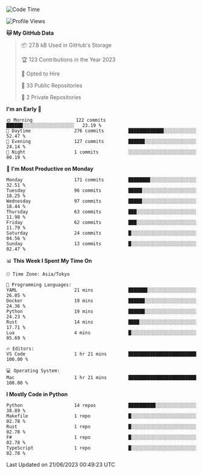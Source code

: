 <!--START_SECTION:waka-->
![Code Time](http://img.shields.io/badge/Code%20Time-685%20hrs%2051%20mins-blue)

![Profile Views](http://img.shields.io/badge/Profile%20Views-1-blue)

**🐱 My GitHub Data** 

> 📦 27.8 kB Used in GitHub's Storage 
 > 
> 🏆 123 Contributions in the Year 2023
 > 
> 💼 Opted to Hire
 > 
> 📜 33 Public Repositories 
 > 
> 🔑 2 Private Repositories 
 > 
**I'm an Early 🐤** 

```text
🌞 Morning                122 commits         ██████░░░░░░░░░░░░░░░░░░░   23.19 % 
🌆 Daytime                276 commits         █████████████░░░░░░░░░░░░   52.47 % 
🌃 Evening                127 commits         ██████░░░░░░░░░░░░░░░░░░░   24.14 % 
🌙 Night                  1 commits           ░░░░░░░░░░░░░░░░░░░░░░░░░   00.19 % 
```
📅 **I'm Most Productive on Monday** 

```text
Monday                   171 commits         ████████░░░░░░░░░░░░░░░░░   32.51 % 
Tuesday                  96 commits          █████░░░░░░░░░░░░░░░░░░░░   18.25 % 
Wednesday                97 commits          █████░░░░░░░░░░░░░░░░░░░░   18.44 % 
Thursday                 63 commits          ███░░░░░░░░░░░░░░░░░░░░░░   11.98 % 
Friday                   62 commits          ███░░░░░░░░░░░░░░░░░░░░░░   11.79 % 
Saturday                 24 commits          █░░░░░░░░░░░░░░░░░░░░░░░░   04.56 % 
Sunday                   13 commits          █░░░░░░░░░░░░░░░░░░░░░░░░   02.47 % 
```


📊 **This Week I Spent My Time On** 

```text
🕑︎ Time Zone: Asia/Tokyo

💬 Programming Languages: 
YAML                     21 mins             ███████░░░░░░░░░░░░░░░░░░   26.05 % 
Docker                   19 mins             ██████░░░░░░░░░░░░░░░░░░░   24.36 % 
Python                   19 mins             ██████░░░░░░░░░░░░░░░░░░░   24.23 % 
Rust                     14 mins             ████░░░░░░░░░░░░░░░░░░░░░   17.71 % 
Lua                      4 mins              █░░░░░░░░░░░░░░░░░░░░░░░░   05.69 % 

🔥 Editors: 
VS Code                  1 hr 21 mins        █████████████████████████   100.00 % 

💻 Operating System: 
Mac                      1 hr 21 mins        █████████████████████████   100.00 % 
```

**I Mostly Code in Python** 

```text
Python                   14 repos            ██████████░░░░░░░░░░░░░░░   38.89 % 
Makefile                 1 repo              █░░░░░░░░░░░░░░░░░░░░░░░░   02.78 % 
Rust                     1 repo              █░░░░░░░░░░░░░░░░░░░░░░░░   02.78 % 
F#                       1 repo              █░░░░░░░░░░░░░░░░░░░░░░░░   02.78 % 
TypeScript               1 repo              █░░░░░░░░░░░░░░░░░░░░░░░░   02.78 % 
```




 Last Updated on 21/06/2023 00:49:23 UTC
<!--END_SECTION:waka-->
